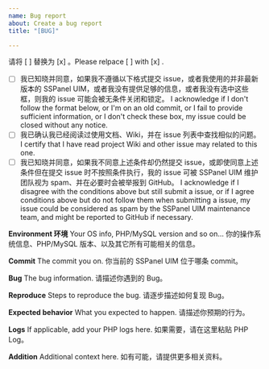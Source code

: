 ```yaml
---
name: Bug report
about: Create a bug report
title: "[BUG]"

---
```


<!--请不要提交任何关于 V2Ray 后端的 issue，V2Ray 并不是官方支持，有任何问题请找相关后端作者。-->

请将  [ ] 替换为 [x] 。Please relpace [ ] with [x] .

- [ ] 我已知晓并同意，如果我不遵循以下格式提交 issue，或者我使用的并非最新版本的 SSPanel UIM，或者我没有提供足够的信息，或者我没有选中这些框，则我的 issue 可能会被无条件关闭和锁定。 I acknowledge if I don't follow the format below, or I'm on an old commit, or I fail to provide sufficient information, or I don't check these box, my issue could be closed without any notice.
- [ ] 我已确认我已经阅读过使用文档、Wiki，并在 issue 列表中查找相似的问题。I certify that I have read project Wiki and other issue may related to this one.
- [ ] 我已知晓并同意，如果我不同意上述条件却仍然提交 issue，或即使同意上述条件但在提交 issue 时不按照条件执行，我的 issue 可被 SSPanel UIM 维护团队视为 spam、并在必要时会被举报到 GitHub。 I acknowledge if I disagree with the conditions above but still submit a issue, or if I agree conditions above but do not follow them when submitting a issue, my issue could be considered as spam by the SSPanel UIM maintenance team, and might be reported to GitHub if necessary.

**Environment 环境**
Your OS info, PHP/MySQL version and so on... 你的操作系统信息、PHP/MySQL 版本、以及其它所有可能相关的信息。

**Commit**
The commit you on. 你当前的 SSPanel UIM 位于哪条 commit。

**Bug**
The bug information. 请描述你遇到的 Bug。

**Reproduce**
Steps to reproduce the bug. 请逐步描述如何复现 Bug。

**Expected behavior**
What you expected to happen. 请描述你预期的行为。

**Logs**
If applicable, add your PHP logs here. 如果需要，请在这里粘贴 PHP Log。

**Addition**
Additional context here. 如有可能，请提供更多相关资料。
